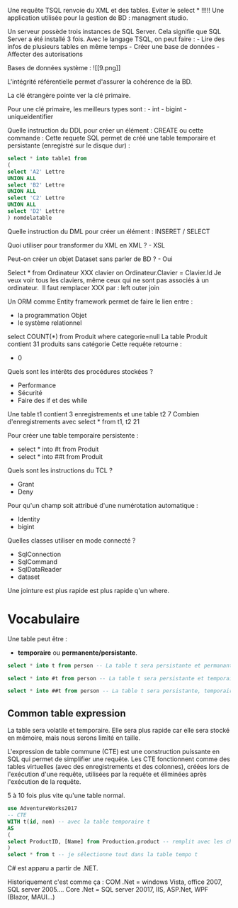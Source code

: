 Une requête TSQL renvoie du XML et des tables.
Eviter le select * !!!!!
Une application utilisée pour la gestion de BD : managment studio.

Un serveur possède trois instances de SQL Server. Cela signifie que SQL Server a été installé 3 fois.
Avec le langage TSQL, on peut faire :
	- Lire des infos de plusieurs tables en même temps
	- Créer une base de données
	- Affecter des autorisations

Bases de données système :
![[9.png]]

L'intégrité référentielle permet d'assurer la cohérence de la BD.

La clé étrangère pointe ver la clé primaire.

Pour une clé primaire, les meilleurs types sont :
	- int
	- bigint
	- uniqueidentifier

Quelle instruction du DDL pour créer un élément : CREATE ou cette commande : 
 Cette requete SQL permet de créé une table temporaire et persistante (enregistré sur le disque dur) :
```sql
select * into table1 from 
(
select 'A2' Lettre
UNION ALL
select 'B2' Lettre
UNION ALL
select 'C2' Lettre
UNION ALL
select 'D2' Lettre
) nomdelatable
```

Quelle instruction du DML pour créer un élément  : INSERET / SELECT

Quoi utiliser pour transformer du XML en XML ?
	- XSL

Peut-on créer un objet Dataset sans parler de BD ?
	- Oui

Select * from Ordinateur XXX clavier on Ordinateur.Clavier = Clavier.Id
Je veux voir tous les claviers, même ceux qui ne sont pas associés à un ordinateur. 
Il faut remplacer XXX par : left outer join

Un ORM comme Entity framework permet de faire le lien entre :
- la programmation Objet
- le système relationnel

select COUNT(*) from Produit where categorie=null
La table Produit contient 31 produits sans catégorie
Cette requête retourne :
- 0

Quels sont les intérêts des procédures stockées ?
- Performance
- Sécurité
- Faire des if et des while

Une table t1 contient 3 enregistrements et une table t2 7
Combien d'enregistrements avec select * from t1, t2
21

Pour créer une table temporaire persistente :
- select * into #t from Produit
- select * into ##t from Produit

Quels sont les instructions du TCL ?
- Grant
- Deny

Pour qu'un champ soit attribué d'une numérotation automatique :
- Identity
- bigint

Quelles classes utiliser en mode connecté ?
- SqlConnection
- SqlCommand
- SqlDataReader
- dataset

Une jointure est plus rapide est plus rapide q'un where.

# Vocabulaire

Une table peut être :
- **temporaire** ou **permanente/persistante**.

```SQL
select * into t from person -- La table t sera persistante et permanante (enregistré sur le disque dur (permanente))

select * into #t from person -- La table t sera persistante et temporaire (supprimé lors de la déconnexion au serveur ou le temps de la procédure)

select * into ##t from person -- La table t sera persistante, temporaire et partagé (supprimé lors de la déconnexion au serveur)

```


## Common table expression
La table sera volatile et temporaire. Elle sera plus rapide car elle sera stocké en mémoire, mais nous serons limité en taille.

L'expression de table commune (CTE) est une construction puissante en SQL qui permet de simplifier une requête. Les CTE fonctionnent comme des tables virtuelles (avec des enregistrements et des colonnes), créées lors de l'exécution d'une requête, utilisées par la requête et éliminées après l'exécution de la requête.

5 à 10 fois plus vite qu'une table normal.

```sql
use AdventureWorks2017
-- CTE
WITH t(id, nom) -- avec la table temporaire t
AS 
(
select ProductID, [Name] from Production.product -- remplit avec les champs ProductID et [Name] 
)
select * from t -- je sélectionne tout dans la table tempo t
```

C# est apparu a partir de .NET.

Historiquement c'est comme ça :
COM
.Net = windows Vista, office 2007, SQL server 2005....
Core .Net = SQL server 20017, IIS, ASP.Net, WPF (Blazor, MAUI...)